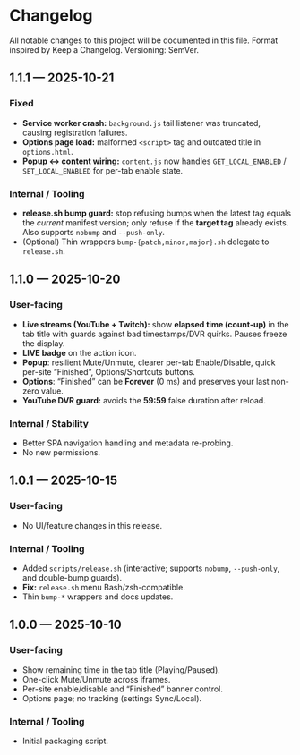 # Changelog
All notable changes to this project will be documented in this file.
Format inspired by Keep a Changelog. Versioning: SemVer.

## 1.1.1 — 2025-10-21
### Fixed
- **Service worker crash:** `background.js` tail listener was truncated, causing registration failures.
- **Options page load:** malformed `<script>` tag and outdated title in `options.html`.
- **Popup ↔ content wiring:** `content.js` now handles `GET_LOCAL_ENABLED` / `SET_LOCAL_ENABLED` for per-tab enable state.

### Internal / Tooling
- **release.sh bump guard:** stop refusing bumps when the latest tag equals the *current* manifest version; only refuse if the **target tag** already exists. Also supports `nobump` and `--push-only`.
- (Optional) Thin wrappers `bump-{patch,minor,major}.sh` delegate to `release.sh`.

## 1.1.0 — 2025-10-20
### User-facing
- **Live streams (YouTube + Twitch):** show **elapsed time (count-up)** in the tab title with guards against bad timestamps/DVR quirks. Pauses freeze the display.
- **LIVE badge** on the action icon.
- **Popup**: resilient Mute/Unmute, clearer per-tab Enable/Disable, quick per-site “Finished”, Options/Shortcuts buttons.
- **Options**: “Finished” can be **Forever** (0 ms) and preserves your last non-zero value.
- **YouTube DVR guard:** avoids the **59:59** false duration after reload.

### Internal / Stability
- Better SPA navigation handling and metadata re-probing.
- No new permissions.

## 1.0.1 — 2025-10-15
### User-facing
- No UI/feature changes in this release.

### Internal / Tooling
- Added `scripts/release.sh` (interactive; supports `nobump`, `--push-only`, and double-bump guards).
- **Fix:** `release.sh` menu Bash/zsh-compatible.
- Thin `bump-*` wrappers and docs updates.

## 1.0.0 — 2025-10-10
### User-facing
- Show remaining time in the tab title (Playing/Paused).
- One-click Mute/Unmute across iframes.
- Per-site enable/disable and “Finished” banner control.
- Options page; no tracking (settings Sync/Local).

### Internal / Tooling
- Initial packaging script.